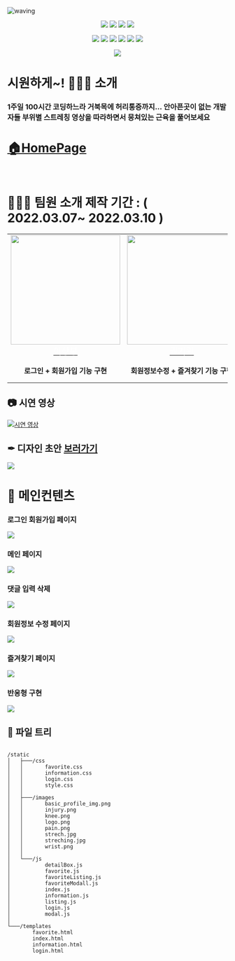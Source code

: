 ![waving](https://capsule-render.vercel.app/api?type=waving&height=200&text=시원하게~!🏃🏼‍♂️&fontAlign=58&fontAlignY=30&color=539ddb&fontColor=ecf0f1)

<div align=center>
  <p float="center">
  <img src="https://img.shields.io/badge/html5-E34F26?style=for-the-badge&logo=html5&logoColor=white"> 
  <img src="https://img.shields.io/badge/css-1572B6?style=for-the-badge&logo=css3&logoColor=white"> 
  <img src="https://img.shields.io/badge/javascript-F7DF1E?style=for-the-badge&logo=javascript&logoColor=black">
<img src="https://img.shields.io/badge/python-3670A0?style=for-the-badge&logo=python&logoColor=ffdd54">
</p>
<p float="center">
<img src="https://img.shields.io/badge/jquery-%230769AD.svg?style=for-the-badge&logo=jquery&logoColor=white">
<img src="https://img.shields.io/badge/bootstrap-%23563D7C.svg?style=for-the-badge&logo=bootstrap&logoColor=white">
<img src="https://img.shields.io/badge/JWT-black?style=for-the-badge&logo=JSON%20web%20tokens">
<img src="https://img.shields.io/badge/Jinja-7952B3?style=for-the-badge&logo=Jinja&logoColor=white">
<img src="https://img.shields.io/badge/Flask-00ffff?style=for-the-badge&logo=Flask&logoColor=black">
<img src="https://img.shields.io/badge/Bulma-00D1B2?style=for-the-badge&logo=Gsap&logoColor=white">
</p>
<img src="https://img.shields.io/badge/MongoDB-%234ea94b.svg?style=for-the-badge&logo=mongodb&logoColor=white">
</div>

# 시원하게~! 🏃🏼‍♂️ 소개

<h3> 1주일 100시간 코딩하느라 거북목에 허리통증까지... 안아픈곳이 없는 개발자들
부위별 스트레칭 영상을 따라하면서 뭉쳐있는 근육을 풀어보세요</h3>
<h1><a href="http://bong7233.shop/">🏠HomePage</a></h1>
<br/>
<h1>🧚🏼‍♀️ 팀원 소개 제작 기간 : ( 2022.03.07~ 2022.03.10 )</h1>

<table>
    <tr>
        <td width="25%" align="center">
        <a href="https://github.com/bong7233"><img width="250px" height="250px" src="https://avatars.githubusercontent.com/u/77820303?v=4"/><span style="font-size:20px; color:white">이상봉</span></a>
        </td>
        <td width="25%" align="center">
        <a href="https://github.com/funnykyeon"><img width="250px" height="250px" src="https://avatars.githubusercontent.com/u/99777315?v=4"/><span style="font-size:20px; color:white">권기원</span></a>
        </td>
        <td width="25%" align="center">
        <a href="https://github.com/cm3603"><img width="250px" height="250px" src="https://avatars.githubusercontent.com/u/60756023?v=4"/><span style="font-size:20px; color:white">이주리</span></a> 
        </td>
        <td width="25%" align="center">
        <a href="https://github.com/jiho3894">
        <img width="250px" height="250px" src="https://avatars.githubusercontent.com/u/79081800?v=4"/>
        <span style="font-size:20px; color:white">김지호</span></a>
        </td>
    </tr>
    <tr>
        <td width="25%" align="center"><strong>로그인 + 회원가입 기능 구현</strong>
        </td>
        <td width="25%" align="center"><strong>회원정보수정 + 즐겨찾기 기능 구현</strong>
        </td>
        <td width="25%" align="center"><strong>좋아요 + 댓글 기능 구현 / 로고 및 이미지 파일수집 / 디자인</strong>
        </td>
        <td width="25%" align="center"><strong>페이지 레이아웃 구성 + 프론트 엔드 작업 </strong>
        </td>
    </tr>
</table>

<h2> 📷 시연 영상 </h2>

[![시연 영상](https://user-images.githubusercontent.com/79081800/157608296-6c7292eb-4350-4e30-8f49-94f6cd10f35a.jpg)](https://youtu.be/LPQ9zmt3zGA)

<h2> ✒ 디자인 초안 <a href="https://www.figma.com/file/8FhvG6t6EQMniAwGXoSoWS/%EC%8B%9C%EC%9B%90%ED%95%98%EA%B2%8C~!?node-id=0%3A1">보러가기</a></h2>

![](https://user-images.githubusercontent.com/79081800/157569756-a57e1ec5-4563-41c3-af11-2d6e3cb083ba.png)

<h1> 🎁 메인컨텐츠</h1>
<h3>로그인 회원가입 페이지</h3>
<img src="https://user-images.githubusercontent.com/79081800/157574303-1cffe4cc-0820-45f7-8ff1-ed8f980ff6ad.gif"/>
<h3>메인 페이지</h3>
<img src="https://user-images.githubusercontent.com/79081800/157574620-db547865-e352-496e-9d0f-9f7fdbeec0c6.gif"/>
<h3>댓글 입력 삭제</h3>
<img src="https://user-images.githubusercontent.com/79081800/157574675-8a49e361-e326-4e0d-a243-d940e483167c.gif"/>
<h3>회원정보 수정 페이지</h3>
<img src="https://user-images.githubusercontent.com/79081800/157574898-898a0182-d5bf-49ea-a909-c08aaed76c9f.gif"/>
<h3>즐겨찾기 페이지</h3>
<img src="https://user-images.githubusercontent.com/79081800/157574990-c14edf14-d740-4849-9535-0a4961683982.gif"/>
<h3>반응형 구현</h3>
<img src="https://user-images.githubusercontent.com/79081800/157575548-32d6d14a-ee4d-4ef6-be0d-03417f42d847.gif"/>
<h2> 🎄 파일 트리</h2>
<pre>
<code>
/static
│   ├───/css
│   │       favorite.css
│   │       information.css
│   │       login.css
│   │       style.css
│   │
│   ├───/images
│   │       basic_profile_img.png
│   │       injury.png
│   │       knee.png
│   │       logo.png
│   │       pain.png
│   │       strech.jpg
│   │       streching.jpg
│   │       wrist.png
│   │
│   └───/js
│           detailBox.js
│           favorite.js
│           favoriteListing.js
│           favoriteModall.js
│           index.js
│           information.js
│           listing.js
│           login.js
│           modal.js
│
└───/templates
        favorite.html
        index.html
        information.html
        login.html
</code>
</pre>
